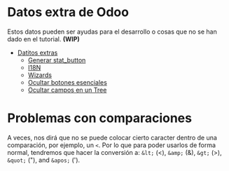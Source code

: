 # Datos extra de Odoo
Estos datos pueden ser ayudas para el desarrollo o cosas que no se han dado en el tutorial.
**(WIP)**

- [Datitos extras](/es/Odoo/datitos.md)
  - [Generar stat_button](/es/Odoo/datitos/stat_button.md)
  - [I18N](/es/Odoo/datitos/i18n.md)
  - [Wizards](/es/Odoo/datitos/wizards.md)
  - [Ocultar botones esenciales](/es/Odoo/datitos/hide_buttons.md)
  - [Ocultar campos en un Tree](/es/Odoo/datitos/hide_attributes_tree.md)



# Problemas con comparaciones

A veces, nos dirá que no se puede colocar cierto caracter dentro de una comparación, por ejemplo, un `<`. Por lo que para poder usarlos de forma normal, tendremos que hacer la conversión a:
`&lt;` (<), `&amp;` (&), `&gt;` (>), `&quot;` ("), and `&apos;` (').